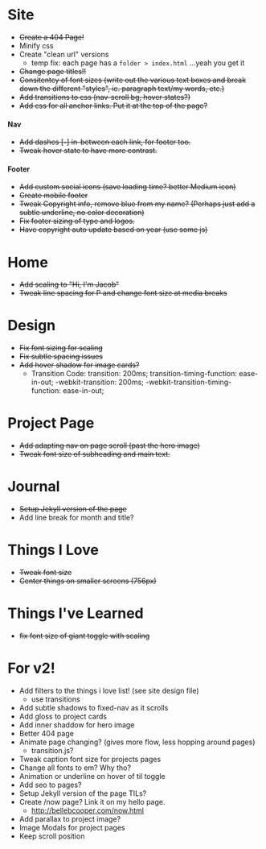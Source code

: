 # Site
- ~~Create a 404 Page!~~
- Minify css
- Create "clean url" versions
    - temp fix: each page has a `folder > index.html` ...yeah you get it
- ~~Change page titles!!~~
- ~~Consitentcy of font sizes (write out the various text boxes and break down the different "styles", ie. paragraph text/my words, etc.)~~
- ~~Add transitions to css (nav-scroll bg, hover states?)~~
- ~~Add css for all anchor links. Put it at the top of the page?~~


#### Nav
- ~~Add dashes [**-**] in-between each link, for footer too.~~
- ~~Tweak hover state to have more contrast.~~

#### Footer
- ~~Add custom social icons (save loading time? better Medium icon)~~
- ~~Create mobile footer~~
- ~~Tweak Copyright info, remove blue from my name? (Perhaps just add a subtle underline, no color decoration)~~
- ~~Fix footer sizing of type and logos.~~
- ~~Have copyright auto update based on year (use some js)~~


# Home
- ~~Add scaling to "Hi, I'm Jacob"~~
- ~~Tweak line spacing for P and change font size at media breaks~~

# Design
- ~~Fix font sizing for scaling~~
- ~~Fix subtle spacing issues~~
- ~~Add hover shadow for image cards?~~
    - Transition Code:
            transition: 200ms;
            transition-timing-function: ease-in-out;
            -webkit-transition: 200ms;
            -webkit-transition-timing-function: ease-in-out;

# Project Page
- ~~Add adapting nav on page scroll (past the hero image)~~
- ~~Tweak font size of subheading and main text.~~

# Journal
- ~~Setup Jekyll version of the page~~
- Add line break for month and title?

# Things I Love
- ~~Tweak font size~~
- ~~Center things on smaller screens (756px)~~

# Things I've Learned
- ~~fix font size of giant toggle with scaling~~


# For v2!
- Add filters to the things i love list! (see site design file)
    - use transitions
- Add subtle shadows to fixed-nav as it scrolls
- Add gloss to project cards
- Add inner shaddow for hero image
- Better 404 page
- Animate page changing? (gives more flow, less hopping around pages)
    - transition.js?
- Tweak caption font size for projects pages
- Change all fonts to em? Why tho?
- Animation or underline on hover of til toggle
- Add seo to pages?
- Setup Jekyll version of the page TILs?
- Create /now page? Link it on my hello page.
    - http://bellebcooper.com/now.html
- Add parallax to project image?
- Image Modals for project pages 
- Keep scroll position

